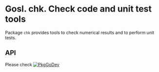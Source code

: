 # Gosl. chk. Check code and unit test tools

Package `chk` provides tools to check numerical results and to perform unit tests.

## API

Please check [![PkgGoDev](https://pkg.go.dev/badge/github.com/cpmech/gosl/chk)](https://pkg.go.dev/github.com/cpmech/gosl/chk)
